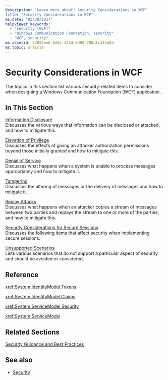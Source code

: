 ```yaml
---
description: "Learn more about: Security Considerations in WCF"
title: "Security Considerations in WCF"
ms.date: "03/30/2017"
helpviewer_keywords: 
  - "security [WCF]"
  - "Windows Communication Foundation, security"
  - "WCF, security"
ms.assetid: 42055ee0-6d0c-443d-9d89-788dfc345d6d
ms.topic: article
---
```

# Security Considerations in WCF

The topics in this section list various security-related items to consider when designing a Windows Communication Foundation (WCF) application.  
  
## In This Section  

 [Information Disclosure](information-disclosure.md)  
 Discusses the various ways that information can be disclosed or attacked, and how to mitigate this.  
  
 [Elevation of Privilege](elevation-of-privilege.md)  
 Discusses the effects of giving an attacker authorization permissions beyond those initially granted and how to mitigate this.  
  
 [Denial of Service](denial-of-service.md)  
 Discusses what happens when a system is unable to process messages appropriately and how to mitigate it.  
  
 [Tampering](tampering.md)  
 Discusses the altering of messages or the delivery of messages and how to mitigate it.  
  
 [Replay Attacks](replay-attacks.md)  
 Discusses what happens when an attacker copies a stream of messages between two parties and replays the stream to one or more of the parties, and how to mitigate this.  
  
 [Security Considerations for Secure Sessions](security-considerations-for-secure-sessions.md)  
 Discusses the following items that affect security when implementing secure sessions.  
  
 [Unsupported Scenarios](unsupported-scenarios.md)  
 Lists various scenarios that do not support a particular aspect of security and should be avoided or considered.  
  
## Reference  

 <xref:System.IdentityModel.Tokens>  
  
 <xref:System.IdentityModel.Claims>  
  
 <xref:System.ServiceModel.Security>  
  
 <xref:System.ServiceModel>  
  
## Related Sections  

 [Security Guidance and Best Practices](security-guidance-and-best-practices.md)  
  
## See also

- [Security](security.md)
